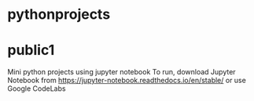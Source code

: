 # pythonprojects 
# public1
Mini python projects using jupyter notebook
To run, download Jupyter Notebook from https://jupyter-notebook.readthedocs.io/en/stable/
or use Google CodeLabs
